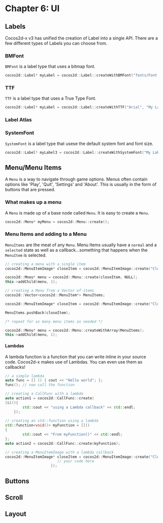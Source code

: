 # Chapter 6: UI

## Labels
Cocos2d-x v3 has unified the creation of Label into a single API.
There are a few different types of Labels you can choose from.
  
### BMFont
`BMFont` is a label type that uses a bitmap font.
```cpp
cocos2d::Label* myLabel = cocos2d::Label::createWithBMFont("fonts/Font.fnt", "My Label Text");
```
### TTF
`TTF` is a label type that uses a True Type Font.
```cpp
cocos2d::Label* myLabel = cocos2d::Label::createWithTTF("Arial", "My Label Text", 16);
```       
### Label Atlas

         
### SystemFont
`SystemFont` is a label type that usese the default system font and font size. 
```cpp
cocos2d::Label* myLabel3 = cocos2d::Label::createWithSystemFont("My Label Text", "Arial", 16);
```
    
## Menu/Menu Items
A `Menu` is a way to navigate through game options. Menus often contain options like 'Play', 'Quit', 'Settings' and 'About'. This is usually in the form of buttons that are pressed.

### What makes up a menu
A `Menu` is made up of a base node called `Menu`. It is easy to create a `Menu`.
```cpp
cocos2d::Menu* myMenu = cocos2d::Menu::create();
```        
### Menu Items and adding to a Menu
`MenuItems` are the meat of any `Menu`.  Menu Items usually have a `normal` and a `selected` state as well as a callback...something that happens when the `MenuItem` is selected.

```cpp
// creating a menu with a single item
cocos2d::MenuItemImage* closeItem = cocos2d::MenuItemImage::create("CloseNormal.png", "CloseSelected.png", CC_CALLBACK_1(HelloWorld::menuCloseCallback, this));

cocos2d::Mneu* menu = cocos2d::Menu::create(closeItem, NULL);
this->addChild(menu, 1);

// creating a Menu from a Vector of items
cocos2d::Vector<cocos2d::MenuItem*> MenuItems;

cocos2d::MenuItemImage* closeItem = cocos2d::MenuItemImage::create("CloseNormal.png", "CloseSelected.png", CC_CALLBACK_1(HelloWorld::menuCloseCallback, this));

MenuItems.pushBack(closeItem);

/* repeat for as many menu items as needed */

cocos2d::Menu* menu = cocos2d::Menu::createWithArray(MenuItems);
this->addChild(menu, 1);
```
#### Lambdas
A lambda function is a function that you can write inline in your source code. Cocos2d-x makes use of Lambdas. You can even use them as callbacks!
```cpp
// a simple lambda
auto func = [] () { cout << "Hello world"; };
func(); // now call the function

// creating a CallFunc with a lambda
auto action1 = cocos2d::CallFunc::create(
[&](){
        std::cout << "using a Lambda callback" << std::endl;
    });
    
// creating an std::function using a lambda
std::function<void()> myFunction = []()
{
        std::cout << "From myFunction()" << std::endl;
};
auto action2 = cocos2d::CallFunc::create(myFunction);

// creating a MenuItemImage with a lambda callback
cocos2d::MenuItemImage* closeItem = cocos2d::MenuItemImage::create("CloseNormal.png", "CloseSelected.png", [&](Object *sender){
                        // your code here
                     });
```
## Buttons
    
## Scroll
    
## Layout



